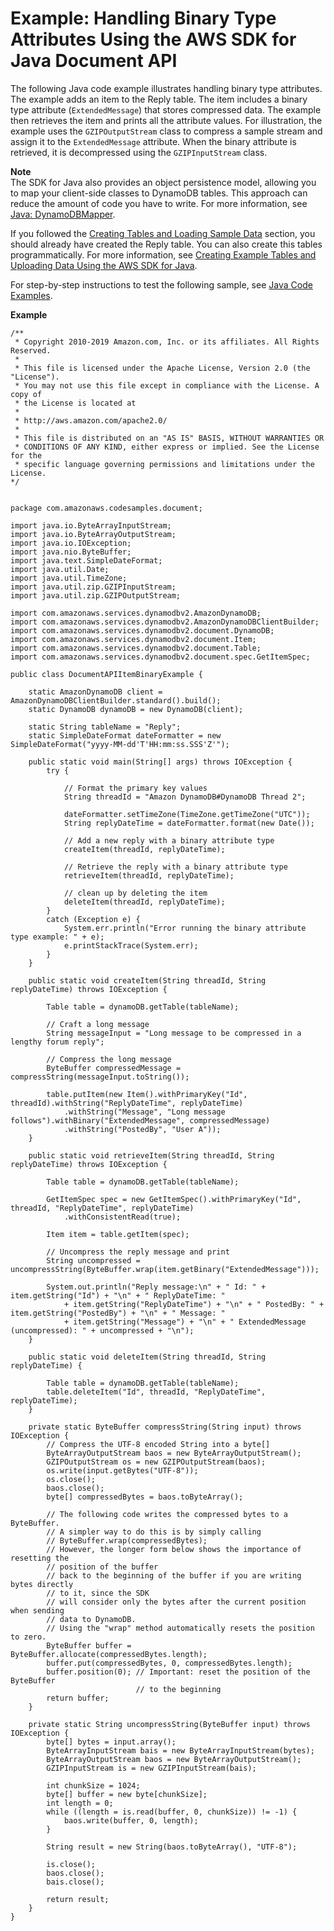 # Example: Handling Binary Type Attributes Using the AWS SDK for Java Document API<a name="JavaDocumentAPIBinaryTypeExample"></a>

The following Java code example illustrates handling binary type attributes\. The example adds an item to the Reply table\. The item includes a binary type attribute \(`ExtendedMessage`\) that stores compressed data\. The example then retrieves the item and prints all the attribute values\. For illustration, the example uses the `GZIPOutputStream` class to compress a sample stream and assign it to the `ExtendedMessage` attribute\. When the binary attribute is retrieved, it is decompressed using the `GZIPInputStream` class\. 

**Note**  
The SDK for Java also provides an object persistence model, allowing you to map your client\-side classes to DynamoDB tables\. This approach can reduce the amount of code you have to write\. For more information, see [Java: DynamoDBMapper](DynamoDBMapper.md)\.

If you followed the [Creating Tables and Loading Sample Data](SampleData.md) section, you should already have created the Reply table\. You can also create this tables programmatically\. For more information, see [Creating Example Tables and Uploading Data Using the AWS SDK for Java](AppendixSampleDataCodeJava.md)\.

For step\-by\-step instructions to test the following sample, see [Java Code Examples](CodeSamples.Java.md)\. 

**Example**  

```
/**
 * Copyright 2010-2019 Amazon.com, Inc. or its affiliates. All Rights Reserved.
 *
 * This file is licensed under the Apache License, Version 2.0 (the "License").
 * You may not use this file except in compliance with the License. A copy of
 * the License is located at
 *
 * http://aws.amazon.com/apache2.0/
 *
 * This file is distributed on an "AS IS" BASIS, WITHOUT WARRANTIES OR
 * CONDITIONS OF ANY KIND, either express or implied. See the License for the
 * specific language governing permissions and limitations under the License.
*/


package com.amazonaws.codesamples.document;

import java.io.ByteArrayInputStream;
import java.io.ByteArrayOutputStream;
import java.io.IOException;
import java.nio.ByteBuffer;
import java.text.SimpleDateFormat;
import java.util.Date;
import java.util.TimeZone;
import java.util.zip.GZIPInputStream;
import java.util.zip.GZIPOutputStream;

import com.amazonaws.services.dynamodbv2.AmazonDynamoDB;
import com.amazonaws.services.dynamodbv2.AmazonDynamoDBClientBuilder;
import com.amazonaws.services.dynamodbv2.document.DynamoDB;
import com.amazonaws.services.dynamodbv2.document.Item;
import com.amazonaws.services.dynamodbv2.document.Table;
import com.amazonaws.services.dynamodbv2.document.spec.GetItemSpec;

public class DocumentAPIItemBinaryExample {

    static AmazonDynamoDB client = AmazonDynamoDBClientBuilder.standard().build();
    static DynamoDB dynamoDB = new DynamoDB(client);

    static String tableName = "Reply";
    static SimpleDateFormat dateFormatter = new SimpleDateFormat("yyyy-MM-dd'T'HH:mm:ss.SSS'Z'");

    public static void main(String[] args) throws IOException {
        try {

            // Format the primary key values
            String threadId = "Amazon DynamoDB#DynamoDB Thread 2";

            dateFormatter.setTimeZone(TimeZone.getTimeZone("UTC"));
            String replyDateTime = dateFormatter.format(new Date());

            // Add a new reply with a binary attribute type
            createItem(threadId, replyDateTime);

            // Retrieve the reply with a binary attribute type
            retrieveItem(threadId, replyDateTime);

            // clean up by deleting the item
            deleteItem(threadId, replyDateTime);
        }
        catch (Exception e) {
            System.err.println("Error running the binary attribute type example: " + e);
            e.printStackTrace(System.err);
        }
    }

    public static void createItem(String threadId, String replyDateTime) throws IOException {

        Table table = dynamoDB.getTable(tableName);

        // Craft a long message
        String messageInput = "Long message to be compressed in a lengthy forum reply";

        // Compress the long message
        ByteBuffer compressedMessage = compressString(messageInput.toString());

        table.putItem(new Item().withPrimaryKey("Id", threadId).withString("ReplyDateTime", replyDateTime)
            .withString("Message", "Long message follows").withBinary("ExtendedMessage", compressedMessage)
            .withString("PostedBy", "User A"));
    }

    public static void retrieveItem(String threadId, String replyDateTime) throws IOException {

        Table table = dynamoDB.getTable(tableName);

        GetItemSpec spec = new GetItemSpec().withPrimaryKey("Id", threadId, "ReplyDateTime", replyDateTime)
            .withConsistentRead(true);

        Item item = table.getItem(spec);

        // Uncompress the reply message and print
        String uncompressed = uncompressString(ByteBuffer.wrap(item.getBinary("ExtendedMessage")));

        System.out.println("Reply message:\n" + " Id: " + item.getString("Id") + "\n" + " ReplyDateTime: "
            + item.getString("ReplyDateTime") + "\n" + " PostedBy: " + item.getString("PostedBy") + "\n" + " Message: "
            + item.getString("Message") + "\n" + " ExtendedMessage (uncompressed): " + uncompressed + "\n");
    }

    public static void deleteItem(String threadId, String replyDateTime) {

        Table table = dynamoDB.getTable(tableName);
        table.deleteItem("Id", threadId, "ReplyDateTime", replyDateTime);
    }

    private static ByteBuffer compressString(String input) throws IOException {
        // Compress the UTF-8 encoded String into a byte[]
        ByteArrayOutputStream baos = new ByteArrayOutputStream();
        GZIPOutputStream os = new GZIPOutputStream(baos);
        os.write(input.getBytes("UTF-8"));
        os.close();
        baos.close();
        byte[] compressedBytes = baos.toByteArray();

        // The following code writes the compressed bytes to a ByteBuffer.
        // A simpler way to do this is by simply calling
        // ByteBuffer.wrap(compressedBytes);
        // However, the longer form below shows the importance of resetting the
        // position of the buffer
        // back to the beginning of the buffer if you are writing bytes directly
        // to it, since the SDK
        // will consider only the bytes after the current position when sending
        // data to DynamoDB.
        // Using the "wrap" method automatically resets the position to zero.
        ByteBuffer buffer = ByteBuffer.allocate(compressedBytes.length);
        buffer.put(compressedBytes, 0, compressedBytes.length);
        buffer.position(0); // Important: reset the position of the ByteBuffer
                            // to the beginning
        return buffer;
    }

    private static String uncompressString(ByteBuffer input) throws IOException {
        byte[] bytes = input.array();
        ByteArrayInputStream bais = new ByteArrayInputStream(bytes);
        ByteArrayOutputStream baos = new ByteArrayOutputStream();
        GZIPInputStream is = new GZIPInputStream(bais);

        int chunkSize = 1024;
        byte[] buffer = new byte[chunkSize];
        int length = 0;
        while ((length = is.read(buffer, 0, chunkSize)) != -1) {
            baos.write(buffer, 0, length);
        }

        String result = new String(baos.toByteArray(), "UTF-8");

        is.close();
        baos.close();
        bais.close();

        return result;
    }
}
```